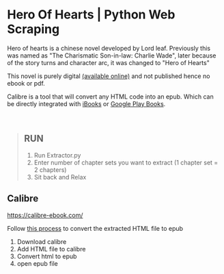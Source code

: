 # Hero Of Hearts | Python Web Scraping

Hero of hearts is a chinese novel developed by Lord leaf. Previously this was named as "The Charismatic Son-in-law: Charlie Wade", later because of the story turns and character arc, it was changed to "Hero of Hearts"

This novel is purely digital [(available online)](https://tales.xperimentalhamid.com/novel/hero-of-hearts/) and not published hence no ebook or pdf.

Calibre is a tool that will convert any HTML code into an epub. Which can be directly integrated with [iBooks](https://www.ucg.org/help/add-epub-files-ibooks-library) or [Google Play Books](https://support.google.com/googleplay/answer/11012086?hl=en&co=GENIE.Platform%3DAndroid).

<br>

>## RUN
>1. Run Extractor.py
>2. Enter number of chapter sets you want to extract (1 chapter set = 2 chapters)
>3. Sit back and Relax
## Calibre
https://calibre-ebook.com/

Follow [this process](https://www.epubor.com/how-to-convert-html-to-epub.html) to convert the extracted HTML file to epub
1. Download calibre
2. Add HTML file to calibre
3. Convert html to epub
4. open epub file
